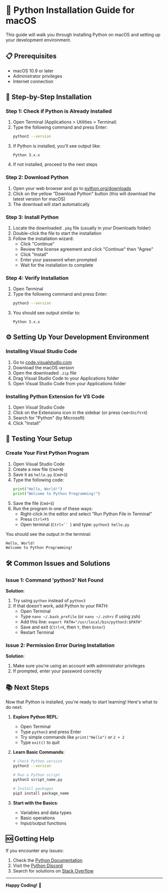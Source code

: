 # 🍎 Python Installation Guide for macOS

This guide will walk you through installing Python on macOS and setting up your development environment.

## 📋 Prerequisites

- macOS 10.9 or later
- Administrator privileges
- Internet connection

## 🚀 Step-by-Step Installation

### Step 1: Check if Python is Already Installed

1. Open Terminal (Applications > Utilities > Terminal)
2. Type the following command and press Enter:
   ```bash
   python3 --version
   ```
3. If Python is installed, you'll see output like:
   ```
   Python 3.x.x
   ```
4. If not installed, proceed to the next steps

### Step 2: Download Python

1. Open your web browser and go to [python.org/downloads](https://www.python.org/downloads/)
2. Click on the yellow "Download Python" button (this will download the latest version for macOS)
3. The download will start automatically

### Step 3: Install Python

1. Locate the downloaded `.pkg` file (usually in your Downloads folder)
2. Double-click the file to start the installation
3. Follow the installation wizard:
   - Click "Continue"
   - Review the license agreement and click "Continue" then "Agree"
   - Click "Install"
   - Enter your password when prompted
   - Wait for the installation to complete

### Step 4: Verify Installation

1. Open Terminal
2. Type the following command and press Enter:
   ```bash
   python3 --version
   ```
3. You should see output similar to:
   ```
   Python 3.x.x
   ```

## ⚙️ Setting Up Your Development Environment

### Installing Visual Studio Code

1. Go to [code.visualstudio.com](https://code.visualstudio.com/)
2. Download the macOS version
3. Open the downloaded `.zip` file
4. Drag Visual Studio Code to your Applications folder
5. Open Visual Studio Code from your Applications folder

### Installing Python Extension for VS Code

1. Open Visual Studio Code
2. Click on the Extensions icon in the sidebar (or press `Cmd+Shift+X`)
3. Search for "Python" (by Microsoft)
4. Click "Install"

## 🧪 Testing Your Setup

### Create Your First Python Program

1. Open Visual Studio Code
2. Create a new file (`Cmd+N`)
3. Save it as `hello.py` (`Cmd+S`)
4. Type the following code:
   ```python
   print("Hello, World!")
   print("Welcome to Python Programming!")
   ```
5. Save the file (`Cmd+S`)
6. Run the program in one of these ways:
   - Right-click in the editor and select "Run Python File in Terminal"
   - Press `Ctrl+F5`
   - Open terminal (`Ctrl+`` `) and type: `python3 hello.py`

You should see the output in the terminal:
```
Hello, World!
Welcome to Python Programming!
```

## 🛠 Common Issues and Solutions

### Issue 1: Command 'python3' Not Found

**Solution**:
1. Try using `python` instead of `python3`
2. If that doesn't work, add Python to your PATH:
   - Open Terminal
   - Type `nano ~/.bash_profile` (or `nano ~/.zshrc` if using zsh)
   - Add this line: `export PATH="/usr/local/bin/python3:$PATH"`
   - Save and exit (`Ctrl+X`, then `Y`, then `Enter`)
   - Restart Terminal

### Issue 2: Permission Error During Installation

**Solution**:
1. Make sure you're using an account with administrator privileges
2. If prompted, enter your password correctly

## 📚 Next Steps

Now that Python is installed, you're ready to start learning! Here's what to do next:

1. **Explore Python REPL**:
   - Open Terminal
   - Type `python3` and press Enter
   - Try simple commands like `print("Hello")` or `2 + 2`
   - Type `exit()` to quit

2. **Learn Basic Commands**:
   ```bash
   # Check Python version
   python3 --version
   
   # Run a Python script
   python3 script_name.py
   
   # Install packages
   pip3 install package_name
   ```

3. **Start with the Basics**:
   - Variables and data types
   - Basic operations
   - Input/output functions

## 🆘 Getting Help

If you encounter any issues:
1. Check the [Python Documentation](https://docs.python.org/3/)
2. Visit the [Python Discord](https://pythondiscord.com/)
3. Search for solutions on [Stack Overflow](https://stackoverflow.com/questions/tagged/python)

---

**Happy Coding!** 🐍